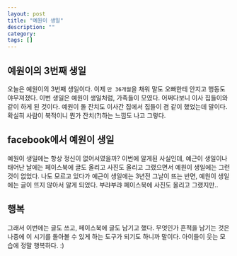 ```yaml
---
layout: post
title: "예원이 생일"
description: ""
category:
tags: []
---
```


## 예원이의 3번째 생일
오늘은 예원이의 3번째 생일이다. 이제 `만 36개월`을 채워 말도 오빠한테 안지고
행동도 야무져졌다. 이번 생일은 예원이 생일처럼, 가족들이 모였다.
어쩌다보니 이사 집들이와 같이 하게 된 것이다. 예원이 돌 잔치도 이사간 집에서 집들이 겸 같이 했었는데 말이다.
확실히 사람이 북적이니 뭔가 잔치(?)하는 느낌도 나고 그렇다.

## facebook에서 예원이 생일
예원이 생일에는 항상 정신이 없어서였을까?
이번에 알게된 사실인데, 예근이 생일이나 태어난 날에는 페이스북에 글도 올리고 사진도 올리고 그랬으면서
 예원이 생일에는 그런 것이 없었다.
나도 모르고 있다가 예근이 생일에는 3년전 그날이 뜨는 반면, 예원이 생일에는 글이 뜨지 않아서 알게 되었다.
부랴부랴 페이스북에 사진도 올리고 그랬지만..

## 행복
그래서 이번에는 글도 쓰고, 페이스북에 글도 남기고 했다. 무엇인가 흔적을 남기는 것은 나중에 이 시기를
돌아볼 수 있게 하는 도구가 되기도 하니까 말이다.  아이들이 웃는 모습에 정말 행복하다. :)
